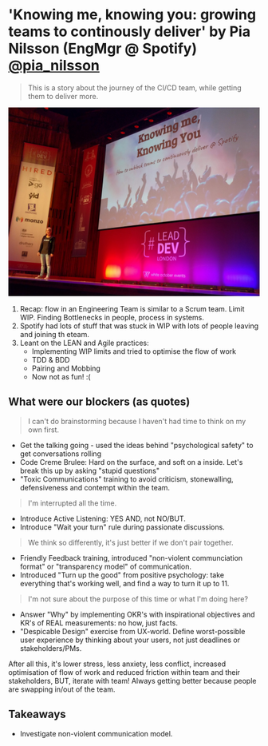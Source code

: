 # 'Knowing me, knowing you: growing teams to continously deliver' by Pia Nilsson (EngMgr @ Spotify) [@pia_nilsson](https://twitter.com/pianilsson)

> This is a story about the journey of the CI/CD team, while getting them to deliver more.

![Pia Nilsson](img/04a_PiaNilsson.jpg "Pia Nilsson introduction")

1. Recap: flow in an Engineering Team is similar to a Scrum team. Limit WIP. Finding Bottlenecks in people, process in systems.
1. Spotify had lots of stuff that was stuck in WIP with lots of people leaving and joining th eteam.
1. Leant on the LEAN and Agile practices:
    - Implementing WIP limits and tried to optimise the flow of work
    - TDD & BDD
    - Pairing and Mobbing
    - Now not as fun! :(

## What were our blockers (as quotes)

> I can't do brainstorming because I haven't had time to think on my own first.
- Get the talking going - used the ideas behind "psychological safety" to get conversations rolling
- Code Creme Brulee: Hard on the surface, and soft on a inside. Let's break this up by asking "stupid questions"
- "Toxic Communications" training to avoid criticism, stonewalling, defensiveness and contempt within the team.

> I'm interrupted all the time.
- Introduce Active Listening: YES AND, not NO/BUT.
- Introduce "Wait your turn" rule during passionate discussions.

> We think so differently, it's just better if we don't pair together.
- Friendly Feedback training, introduced "non-violent communciation format" or "transparency model" of communication.
- Introduced "Turn up the good" from positive psychology: take everything that's working well, and find a way to turn it up to 11.

> I'm not sure about the purpose of this time or what I'm doing here?
- Answer "Why" by implementing OKR's with inspirational objectives and KR's of REAL measurements: no how, just facts.
- "Despicable Design" exercise from UX-world. Define worst-possible user experience by thinking about your users, not just deadlines or stakeholders/PMs.

After all this, it's lower stress, less anxiety, less conflict, increased optimisation of flow of work and reduced friction within team and their stakeholders, BUT, iterate with team! Always getting better because people are swapping in/out of the team.

## Takeaways

- Investigate non-violent communication model.